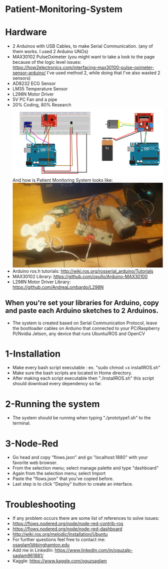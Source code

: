 # Patient-Monitoring-System
# Hardware
  - 2 Arduinos with USB Cables, to make Serial Communication. (any of them works. I used 2 Arduino UNOs)
  - MAX30102 PulseOximeter (you might want to take a look to the page because of the logic level issues: https://how2electronics.com/interfacing-max30100-pulse-oximeter-sensor-arduino/ I've used method 2, while doing that I've also wasted 2 sensors)
  - AD8232 ECG Sensor
  - LM35 Temperature Sensor
  - L298N Motor Driver
  - 5V PC Fan and a pipe
  - 20% Coding, 80% Research
  ![Wiring](https://github.com/oguzalp7/Patient-Monitoring-System/blob/main/Wiring.png)
  And how is Patient Monitoring System looks like:
  ![System](https://github.com/oguzalp7/Patient-Monitoring-System/blob/main/3c656eca-b337-4419-a031-9e91c1f474ba.jpg)
- Arduino ros.h tutorials: http://wiki.ros.org/rosserial_arduino/Tutorials
- MAX30102 Library: https://github.com/oxullo/Arduino-MAX30100
- L298N Motor Driver Library: https://github.com/AndreaLombardo/L298N
## When you're set your libraries for Arduino, copy and paste each Arduino sketches to 2 Arduinos.
- The system is created based on Serial Communication Protocol, leave the bootloader cables on Arduino that connected to your PC/Raspberry Pi/Nvidia Jetson, any device that runs Ubuntu/ROS and OpenCV

# 1-Installation
  - Make every bash script executable : ex. "sudo chmod +x installROS.sh"
  - Make sure the bash scripts are located in Home directory.
  - After making each script executable then "./installROS.sh" this script should download every dependency so far.
  
# 2-Running the system
  - The system should be running when typing "./prototype1.sh" to the terminal.
  
# 3-Node-Red
  - Go head and copy "flows.json" and go "localhost:1880" with your favorite web browser.
  - From the selection menu; select manage palette and type "dashboard"
  - Again from the selection menu; select Import
  - Paste the "flows.json" that you've copied before.
  - Last step is to click "Deploy" button to create an interface.
  
# Troubleshooting
  - If any problem occurs there are some list of references to solve issues:
  - https://flows.nodered.org/node/node-red-contrib-ros
  - https://flows.nodered.org/node/node-red-dashboard
  - http://wiki.ros.org/melodic/Installation/Ubuntu
  - For further questions feel free to contact me: osaglam1@binghamton.edu
  - Add me in LinkedIn: https://www.linkedin.com/in/oguzalp-saglam961881/
  - Kaggle: https://www.kaggle.com/oguzsaglam
